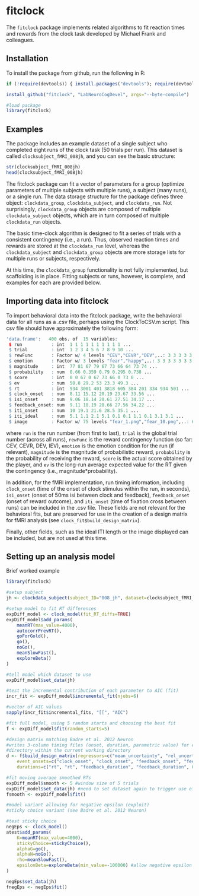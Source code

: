 fitclock
===============

The `fitclock` package implements related algorithms to fit
reaction times and rewards from the clock task developed by
Michael Frank and colleagues. 

Installation
------------

To install the package from github, run the following in R:
 
```r
if (!require(devtools)) { install.packages("devtools"); require(devtools) }

install_github("fitclock", "LabNeuroCogDevel", args="--byte-compile")

#load package
library(fitclock)
```

Examples
--------

The package includes an example dataset of a single subject who completed
eight runs of the clock task (50 trials per run). This dataset is called
`clocksubject_fMRI_008jh`, and you can see the basic structure:

```r
str(clocksubject_fMRI_008jh)
head(clocksubject_fMRI_008jh)
```

The fitclock package can fit a vector of parameters for a group (optimize
parameters of multiple subjects with multiple runs), a subject (many runs),
or a single run. The data storage structure for the package defines three object:
`clockdata_group`, `clockdata_subject`, and `clockdata_run`. Not surprisingly,
`clockdata_group` objects are composed of multiple `clockdata_subject` objects,
which are in turn composed of multiple `clockdata_run` objects.

The basic time-clock algorithm is designed to fit a series of trials with a
consistent contingency (i.e., a run). Thus, observed reaction times and rewards
are stored at the `clockdata_run` level, whereas the `clockdata_subject` and
`clockdata_group` objects are more storage lists for multiple runs or subjects,
respectively.

At this time, the `clockdata_group` functionality is not fully implemented,
but scaffolding is in place. Fitting subjects or runs, however, is complete,
and examples for each are provided below.

Importing data into fitclock
----------------------------

To import behavioral data into the fitclock package, write the behavioral data
for all runs as a .csv file, perhaps using the ClockToCSV.m script. This csv file should
have approximately the following form:

```r
'data.frame':	400 obs. of  15 variables:
 $ run           : int  1 1 1 1 1 1 1 1 1 1 ...
 $ trial         : int  1 2 3 4 5 6 7 8 9 10 ...
 $ rewFunc       : Factor w/ 4 levels "CEV","CEVR","DEV",..: 3 3 3 3 3 3 3 3 3 3 ...
 $ emotion       : Factor w/ 3 levels "fear","happy",..: 3 3 3 3 3 3 3 3 3 3 ...
 $ magnitude     : int  77 81 67 79 67 73 66 64 73 74 ...
 $ probability   : num  0.66 0.359 0.79 0.295 0.738 ...
 $ score         : int  0 0 67 0 67 73 66 0 73 0 ...
 $ ev            : num  50.8 29.2 53 23.3 49.3 ...
 $ rt            : int  934 3001 401 3818 605 384 201 334 934 501 ...
 $ clock_onset   : num  8.11 15.12 20.19 23.67 33.56 ...
 $ isi_onset     : num  9.06 18.14 20.61 27.51 34.17 ...
 $ feedback_onset: num  9.11 18.19 20.66 27.56 34.22 ...
 $ iti_onset     : num  10 19.1 21.6 28.5 35.1 ...
 $ iti_ideal     : num  5.1 1.1 2.1 5.1 0.1 0.1 1.1 0.1 3.1 3.1 ...
 $ image         : Factor w/ 75 levels "fear_1.png","fear_10.png",..: 62 73 63 54 61 70 57 67 71 75 ...
```

where `run` is the run number (from first to last), `trial` is the global trial number (across all runs),
`rewFunc` is the reward contingency function (so far: CEV, CEVR, DEV, IEV), `emotion` is the emotion
condition for the run (if relevant), `magnitude` is the magnitude of probabilistic reward, `probability`
is the probability of receiving the reward, `score` is the actual score obtained by the player, and `ev` is
the long-run average expected value for the RT given the contingency (i.e., magnitude*probability).

In addition, for the fMRI implementation, run timing information, including `clock_onset` (time of the onset of
clock stimulus within the run, in seconds), `isi_onset` (onset of 50ms isi between clock and feedback),
`feedback_onset` (onset of reward outcome), and `iti_onset` (time of fixation cross between runs) can be included
in the .csv file. These fields are not relevant for the behavioral fits, but are preserved for use in the creation of
a design matrix for fMRI analysis (see `clock_fit$build_design_matrix`).

Finally, other fields, such as the ideal ITI length or the image displayed can be included, but are not used at this time.

Setting up an analysis model
----------------------------

Brief worked example

```r
library(fitclock)

#setup subject
jh <- clockdata_subject(subject_ID="008_jh", dataset=clocksubject_fMRI_008jh)

#setup model to fit RT differences
expDiff_model <- clock_model(fit_RT_diffs=TRUE)
expDiff_model$add_params(
    meanRT(max_value=4000),
    autocorrPrevRT(),
    goForGold(),
    go(),
    noGo(),
    meanSlowFast(),
    exploreBeta()
)

#tell model which dataset to use
expDiff_model$set_data(jh)

#test the incremental contribution of each parameter to AIC (fit)
incr_fit <- expDiff_model$incremental_fit(njobs=6)

#vector of AIC values
sapply(incr_fit$incremental_fits, "[[", "AIC")

#fit full model, using 5 random starts and choosing the best fit
f <- expDiff_model$fit(random_starts=5)

#design matrix matching Badre et al. 2012 Neuron
#writes 3-column timing files (onset, duration, parametric value) for each run to the "run_timing"
#directory within the current working directory
d <- f$build_design_matrix(regressors=c("mean_uncertainty", "rel_uncertainty", "rpe_pos", "rpe_neg", "rt"), 
    event_onsets=c("clock_onset", "clock_onset", "feedback_onset", "feedback_onset", "feedback_onset"), 
    durations=c("rt", "rt", "feedback_duration", "feedback_duration", 0), baselineCoefOrder=2, writeTimingFiles=TRUE)

#fit moving average smoothed RTs
expDiff_model$smooth <- 5 #window size of 5 trials
expDiff_model$set_data(jh) #need to set dataset again to trigger use of smoothed RTs
fsmooth <- expDiff_model$fit()

#model variant allowing for negative epsilon (exploit)
#sticky choice variant (see Badre et al. 2012 Neuron)

#test sticky choice
negEps <- clock_model()
atest$add_params(
    K=meanRT(max_value=4000),
    stickyChoice=stickyChoice(),
    alphaG=go(),
    alphaN=noGo(),
    rho=meanSlowFast(),
    epsilonBeta=exploreBeta(min_value=-100000) #allow negative epsilon
)

negEps$set_data(jh)
fnegEps <- negEps$fit()

```
